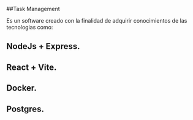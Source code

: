 ##Task Management

Es un software creado con la finalidad de adquirir conocimientos de las tecnologias como: 
## NodeJs + Express.
## React + Vite.
## Docker.
## Postgres.

